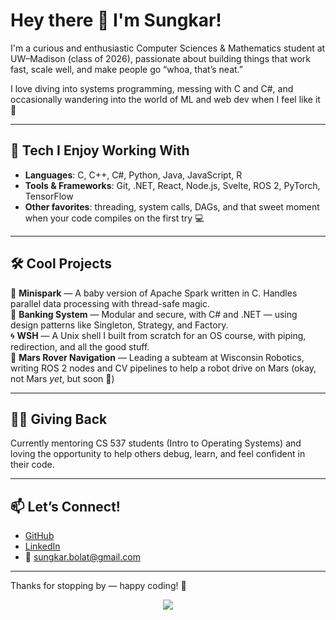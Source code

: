 # Hey there 👋 I'm Sungkar!

I'm a curious and enthusiastic Computer Sciences & Mathematics student at UW–Madison (class of 2026), passionate about building things that work fast, scale well, and make people go “whoa, that’s neat.”

I love diving into systems programming, messing with C and C#, and occasionally wandering into the world of ML and web dev when I feel like it 🌱

---

## 🧰 Tech I Enjoy Working With

- **Languages**: C, C++, C#, Python, Java, JavaScript, R  
- **Tools & Frameworks**: Git, .NET, React, Node.js, Svelte, ROS 2, PyTorch, TensorFlow  
- **Other favorites**: threading, system calls, DAGs, and that sweet moment when your code compiles on the first try 💻

---

## 🛠️ Cool Projects

🧵 **Minispark** — A baby version of Apache Spark written in C. Handles parallel data processing with thread-safe magic.  
🏦 **Banking System** — Modular and secure, with C# and .NET — using design patterns like Singleton, Strategy, and Factory.  
🌀 **WSH** — A Unix shell I built from scratch for an OS course, with piping, redirection, and all the good stuff.  
🚀 **Mars Rover Navigation** — Leading a subteam at Wisconsin Robotics, writing ROS 2 nodes and CV pipelines to help a robot drive on Mars (okay, not Mars *yet*, but soon 👀)

---

## 👨‍🏫 Giving Back

Currently mentoring CS 537 students (Intro to Operating Systems) and loving the opportunity to help others debug, learn, and feel confident in their code.

---

## 📫 Let’s Connect!

- [GitHub](https://github.com/sungkarb)  
- [LinkedIn](https://linkedin.com/in/sungkar-bolat)  
- 📧 sungkar.bolat@gmail.com

---

Thanks for stopping by — happy coding! 🌟


<div align="center">
  <img src="https://github.com/sungkarb/sungkarb/blob/main/giphy.gif">
</div>
<!---
sungkarb/sungkarb is a ✨ special ✨ repository because its `README.md` (this file) appears on your GitHub profile.
You can click the Preview link to take a look at your changes.
--->
